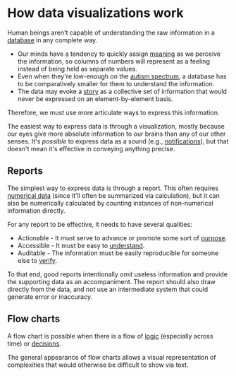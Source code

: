 
# How data visualizations work

Human beings aren't capable of understanding the raw information in a [database](database.md) in any complete way.

- Our minds have a tendency to quickly assign [meaning](meaning.md) as we perceive the information, so columns of numbers will represent as a feeling instead of being held as separate values.
- Even when they're low-enough on the [autism spectrum](mind-neurodivergence.md), a database has to be comparatively smaller for them to understand the information.
- The data may evoke a [story](stories-why.md) as a collective set of information that would never be expressed on an element-by-element basis.

Therefore, we must use more articulate ways to express this information.

The easiest way to express data is through a visualization, mostly because our eyes give more absolute information to our brains than any of our other senses. It's *possible* to express data as a sound (e.g., [notifications](engineering-design.md)), but that doesn't mean it's effective in conveying anything precise.

## Reports

The simplest way to express data is through a report. This often requires [numerical data](math.md) (since it'll often be summarized via calculation), but it can also be numerically calculated by counting instances of non-numerical information directly.

For any report to be effective, it needs to have several qualities:

- Actionable - It must serve to advance or promote some sort of [purpose](purpose.md).
- Accessible - It must be easy to [understand](understanding.md).
- Auditable - The information must be easily reproducible for someone else to [verify](trust.md).

To that end, good reports intentionally *omit* useless information and provide the supporting data as an accompaniment. The report should also draw directly from the data, and *not* use an intermediate system that could generate error or inaccuracy.

## Flow charts

A flow chart is possible when there is a flow of [logic](logic.md) (especially across time) or [decisions](https://gainedin.slite/decisions/).

The general appearance of flow charts allows a visual representation of complexities that would otherwise be difficult to show via text.
